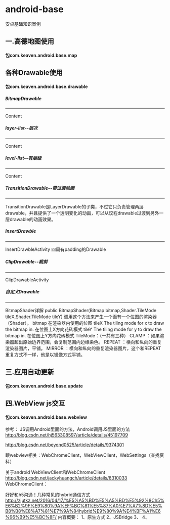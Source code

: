 # android-base
安卓基础知识案例
## 一.高德地图使用
#### 包com.keaven.android.base.map

## 各种Drawable使用
#### 包com.keaven.android.base.drawable

##### BitmapDrawable
---

Content

##### layer-list--层次
---

Content

##### level-list--有层级
----

Content

##### TransitionDrawable--带过渡动画
----
TransitionDrawable是LayerDrawable的子类，不过它只负责管理两层drawable，并且提供了一个透明变化的动画，可以从议程drawable过渡到另外一层drawable的动画效果。

##### InsertDrawble
----
InsertDrawbleActivity
四周有padding的Drawable

##### ClipDrawable--裁剪
----
ClipDrawableActivity

##### 自定义Drawable
----
BitmapShader详解
public   BitmapShader(Bitmap bitmap,Shader.TileMode tileX,Shader.TileMode tileY)
调用这个方法来产生一个画有一个位图的渲染器（Shader）。
bitmap   在渲染器内使用的位图
tileX      The tiling mode for x to draw the bitmap in.   在位图上X方向花砖模式
tileY     The tiling mode for y to draw the bitmap in.    在位图上Y方向花砖模式
TileMode：（一共有三种）
CLAMP  ：如果渲染器超出原始边界范围，会复制范围内边缘染色。
REPEAT ：横向和纵向的重复渲染器图片，平铺。
MIRROR ：横向和纵向的重复渲染器图片，这个和REPEAT 重复方式不一样，他是以镜像方式平铺。

## 三.应用自动更新
#### 包com.keaven.android.base.update

## 四.WebView js交互
#### 包com.keaven.android.base.webview
参考：
JS调用Android里面的方法，Android调用JS里面的方法
http://blog.csdn.net/hj563308597/article/details/45197709

http://blog.csdn.net/beyond0525/article/details/9374301

跟webview相关：WebChromeClient，WebViewClient，WebSettings（查找资料）

关于android WebViewClient和WebChromeClient
http://blog.csdn.net/jackyhuangch/article/details/8310033
WebChromeClient：

好好和h5沟通！几种常见的hybrid通信方式
http://zjutkz.net/2016/04/17/%E5%A5%BD%E5%A5%BD%E5%92%8Ch5%E6%B2%9F%E9%80%9A%EF%BC%81%E5%87%A0%E7%A7%8D%E5%B8%B8%E8%A7%81%E7%9A%84hybrid%E9%80%9A%E4%BF%A1%E6%96%B9%E5%BC%8F/
内容概要：
1、原生方式
2、JSBridge
3、
4、

